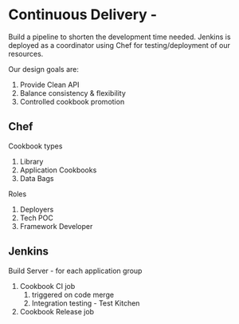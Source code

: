 # Continuous Delivery - 
Build a pipeline to shorten the development time needed.  Jenkins is deployed as a coordinator using Chef for testing/deployment of our resources.

Our design goals are:
1. Provide Clean API
2. Balance consistency & flexibility
3. Controlled cookbook promotion

## Chef 
Cookbook types
1. Library
2. Application Cookbooks
3. Data Bags

Roles
1. Deployers
2. Tech POC
3. Framework Developer

## Jenkins
Build Server - for each application group
1. Cookbook CI job
	1. triggered on code merge
	2. Integration testing  - Test Kitchen
2. Cookbook Release job



